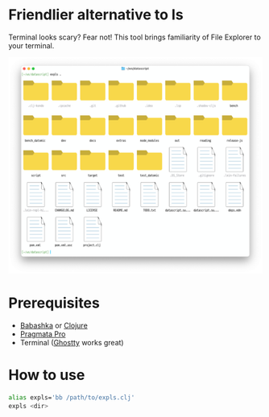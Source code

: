 # Friendlier alternative to ls

Terminal looks scary? Fear not! This tool brings familiarity of File Explorer to your terminal.

![](screenshot.png)

# Prerequisites

- [Babashka](https://babashka.org/) or [Clojure](https://clojure.org/)
- [Pragmata Pro](https://fsd.it/shop/fonts/pragmatapro/)
- Terminal ([Ghostty](https://ghostty.org/) works great)

# How to use

```sh
alias expls='bb /path/to/expls.clj'
expls <dir>
```

